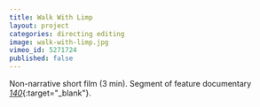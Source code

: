 ```yaml
---
title: Walk With Limp
layout: project
categories: directing editing
image: walk-with-limp.jpg
vimeo_id: 5271724
published: false
---
```


Non-narrative short film (3 min). Segment of feature documentary
[_140_](http://www.imdb.com/title/tt1436308/){:target="_blank"}.
